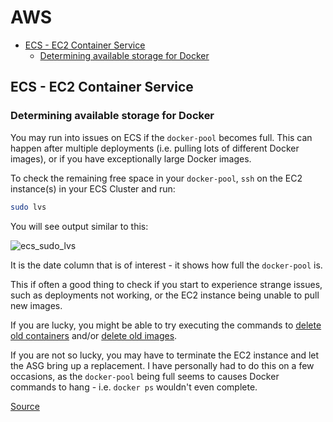 # AWS

<!-- MarkdownTOC -->

- [ECS - EC2 Container Service](#ecs---ec2-container-service)
    - [Determining available storage for Docker](#determining-available-storage-for-docker)

<!-- /MarkdownTOC -->

## ECS - EC2 Container Service

### Determining available storage for Docker

You may run into issues on ECS if the `docker-pool` becomes full. This can happen after multiple deployments (i.e. pulling lots of different Docker images), or if you have exceptionally large Docker images.

To check the remaining free space in your `docker-pool`, `ssh` on the EC2 instance(s) in your ECS Cluster and run:

```bash
sudo lvs
```

You will see output similar to this:

![ecs_sudo_lvs](https://cloud.githubusercontent.com/assets/6367914/14952091/59dc34fc-1055-11e6-9c0b-ea8f26bd8207.png)

It is the date column that is of interest - it shows how full the `docker-pool` is.

This if often a good thing to check if you start to experience strange issues, such as deployments not working, or the EC2 instance being unable to pull new images.

If you are lucky, you might be able to try executing the commands to [delete old containers](/docker/DOCKER.md#delete-old-containers) and/or [delete old images](/docker/DOCKER.md#delete-old-images).

If you are not so lucky, you may have to terminate the EC2 instance and let the ASG bring up a replacement. I have personally had to do this on a few occasions, as the `docker-pool` being full seems to causes Docker commands to hang - i.e. `docker ps` wouldn't even complete.

[Source](http://docs.aws.amazon.com/AmazonECS/latest/developerguide/ecs-optimized_AMI.html)
